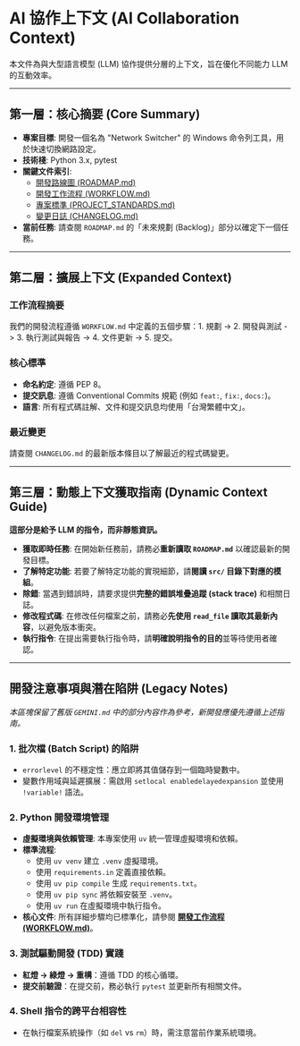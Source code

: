 # AI 協作上下文 (AI Collaboration Context)

本文件為與大型語言模型 (LLM) 協作提供分層的上下文，旨在優化不同能力 LLM 的互動效率。

---

## 第一層：核心摘要 (Core Summary)

*   **專案目標**: 開發一個名為 "Network Switcher" 的 Windows 命令列工具，用於快速切換網路設定。
*   **技術棧**: Python 3.x, pytest
*   **關鍵文件索引**:
    *   [開發路線圖 (ROADMAP.md)](ROADMAP.md)
    *   [開發工作流程 (WORKFLOW.md)](WORKFLOW.md)
    *   [專案標準 (PROJECT_STANDARDS.md)](PROJECT_STANDARDS.md)
    *   [變更日誌 (CHANGELOG.md)](CHANGELOG.md)
*   **當前任務**: 請查閱 `ROADMAP.md` 的「未來規劃 (Backlog)」部分以確定下一個任務。

---

## 第二層：擴展上下文 (Expanded Context)

### 工作流程摘要
我們的開發流程遵循 `WORKFLOW.md` 中定義的五個步驟：1. 規劃 -> 2. 開發與測試 -> 3. 執行測試與報告 -> 4. 文件更新 -> 5. 提交。

### 核心標準
*   **命名約定**: 遵循 PEP 8。
*   **提交訊息**: 遵循 Conventional Commits 規範 (例如 `feat:`, `fix:`, `docs:`)。
*   **語言**: 所有程式碼註解、文件和提交訊息均使用「台灣繁體中文」。

### 最近變更
請查閱 `CHANGELOG.md` 的最新版本條目以了解最近的程式碼變更。

---

## 第三層：動態上下文獲取指南 (Dynamic Context Guide)

**這部分是給予 LLM 的指令，而非靜態資訊。**

*   **獲取即時任務**: 在開始新任務前，請務必**重新讀取 `ROADMAP.md`** 以確認最新的開發目標。
*   **了解特定功能**: 若要了解特定功能的實現細節，請**閱讀 `src/` 目錄下對應的模組**。
*   **除錯**: 當遇到錯誤時，請要求提供**完整的錯誤堆疊追蹤 (stack trace)** 和相關日誌。
*   **修改程式碼**: 在修改任何檔案之前，請務必**先使用 `read_file` 讀取其最新內容**，以避免版本衝突。
*   **執行指令**: 在提出需要執行指令時，請**明確說明指令的目的**並等待使用者確認。

---

## 開發注意事項與潛在陷阱 (Legacy Notes)

*本區塊保留了舊版 `GEMINI.md` 中的部分內容作為參考，新開發應優先遵循上述指南。*

### 1. 批次檔 (Batch Script) 的陷阱
*   `errorlevel` 的不穩定性：應立即將其值儲存到一個臨時變數中。
*   變數作用域與延遲擴展：需啟用 `setlocal enabledelayedexpansion` 並使用 `!variable!` 語法。

### 2. Python 開發環境管理
*   **虛擬環境與依賴管理**: 本專案使用 `uv` 統一管理虛擬環境和依賴。
*   **標準流程**:
    *   使用 `uv venv` 建立 `.venv` 虛擬環境。
    *   使用 `requirements.in` 定義直接依賴。
    *   使用 `uv pip compile` 生成 `requirements.txt`。
    *   使用 `uv pip sync` 將依賴安裝至 `.venv`。
    *   使用 `uv run` 在虛擬環境中執行指令。
*   **核心文件**: 所有詳細步驟均已標準化，請參閱 **[開發工作流程 (WORKFLOW.md)](WORKFLOW.md)**。

### 3. 測試驅動開發 (TDD) 實踐
*   **紅燈 -> 綠燈 -> 重構**：遵循 TDD 的核心循環。
*   **提交前驗證**：在提交前，務必執行 `pytest` 並更新所有相關文件。

### 4. Shell 指令的跨平台相容性
*   在執行檔案系統操作（如 `del` vs `rm`）時，需注意當前作業系統環境。
